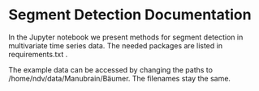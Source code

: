 # Segment Detection Documentation

In the Jupyter notebook we present methods for segment detection in multivariate time series data. The needed packages are listed in requirements.txt . 

The example data can be accessed by changing the paths to /home/ndv/data/Manubrain/Bäumer. The filenames stay the same. 